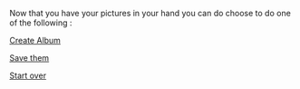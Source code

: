 Now that you have your pictures in your hand you can do choose to do one of the following :

[Create Album](../Create-album/next-steps.md)

[Save them](../Save-them/next-steps2.md)

[Start over](../README.md)